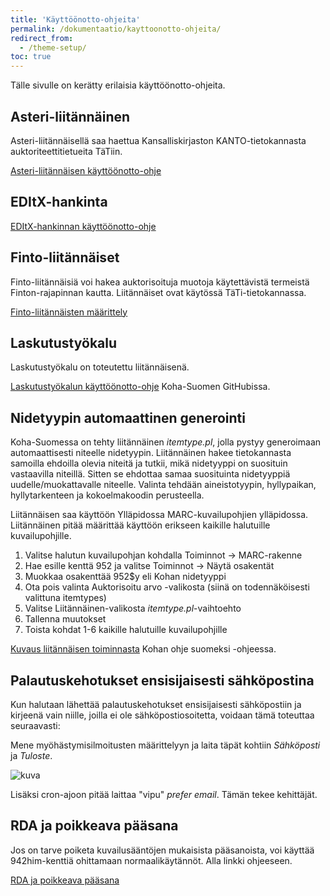 ```yaml
---
title: 'Käyttöönotto-ohjeita'
permalink: /dokumentaatio/kayttoonotto-ohjeita/
redirect_from:
  - /theme-setup/
toc: true
---
```


Tälle sivulle on kerätty erilaisia käyttöönotto-ohjeita.

## Asteri-liitännäinen

Asteri-liitännäisellä saa haettua Kansalliskirjaston KANTO-tietokannasta auktoriteettitietueita TäTiin.

[Asteri-liitännäisen käyttöönotto-ohje](/dokumentaatio/asteri/)

## EDItX-hankinta

[EDItX-hankinnan käyttöönotto-ohje](/dokumentaatio/editx/)

## Finto-liitännäiset

Finto-liitännäisiä voi hakea auktorisoituja muotoja käytettävistä termeistä Finton-rajapinnan kautta. Liitännäiset ovat käytössä TäTi-tietokannassa.

[Finto-liitännäisten määrittely](/dokumentaatio/finto/)

## Laskutustyökalu

Laskutustyökalu on toteutettu liitännäisenä.

[Laskutustyökalun käyttöönotto-ohje](https://github.com/KohaSuomi/koha-plugin-overdue-tool/wiki) Koha-Suomen GitHubissa.

## Nidetyypin automaattinen generointi

Koha-Suomessa on tehty liitännäinen _itemtype.pl_, jolla pystyy generoimaan automaattisesti niteelle nidetyypin. Liitännäinen hakee tietokannasta samoilla ehdoilla olevia niteitä ja tutkii, mikä nidetyyppi on suosituin vastaavilla niteillä. Sitten se ehdottaa samaa suosituinta nidetyyppiä uudelle/muokattavalle niteelle. Valinta tehdään aineistotyypin, hyllypaikan, hyllytarkenteen ja kokoelmakoodin perusteella.

Liitännäisen saa käyttöön Ylläpidossa MARC-kuvailupohjien ylläpidossa. Liitännäinen pitää määrittää käyttöön erikseen kaikille halutuille kuvailupohjille.

1. Valitse halutun kuvailupohjan kohdalla Toiminnot -> MARC-rakenne
2. Hae esille kenttä 952 ja valitse Toiminnot -> Näytä osakentät
3. Muokkaa osakenttää 952$y eli Kohan nidetyyppi
4. Ota pois valinta Auktorisoitu arvo -valikosta (siinä on todennäköisesti valittuna itemtypes)
5. Valitse Liitännäinen-valikosta _itemtype.pl_-vaihtoehto
6. Tallenna muutokset
7. Toista kohdat 1-6 kaikille halutuille kuvailupohjille

[Kuvaus liitännäisen toiminnasta](https://koha-suomi.fi/dokumentaatio/kuvailu/#5212-nidetyypin-automaattinen-generointi) Kohan ohje suomeksi -ohjeessa.

## Palautuskehotukset ensisijaisesti sähköpostina


Kun halutaan lähettää palautuskehotukset ensisijaisesti sähköpostiin ja kirjeenä vain niille, joilla ei ole sähköpostiosoitetta, voidaan tämä toteuttaa seuraavasti:

Mene myöhästymisilmoitusten määrittelyyn ja laita täpät kohtiin _Sähköposti_ ja _Tuloste_.

![kuva](https://github.com/KohaSuomi/kohasuomi.github.io/assets/33121325/b32231fa-d72d-4208-95b4-fa3fbd3abd2b)


Lisäksi cron-ajoon pitää laittaa "vipu" _prefer email_. Tämän tekee kehittäjät.

## RDA ja poikkeava pääsana

Jos on tarve poiketa kuvailusääntöjen mukaisista pääsanoista, voi käyttää 942him-kenttiä ohittamaan normaalikäytännöt. Alla linkki ohjeeseen.

[RDA ja poikkeava pääsana](/dokumentaatio/rdanuotti/)
